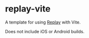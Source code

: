 # replay-vite

A template for using [Replay](https://github.com/edbentley/replay) with Vite.

Does not include iOS or Android builds.
